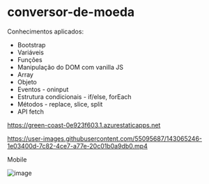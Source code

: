 # conversor-de-moeda

Conhecimentos aplicados:

* Bootstrap
* Variáveis
* Funções
* Manipulação do DOM com vanilla JS
* Array
* Objeto
* Eventos - oninput
* Estrutura condicionais - if/else, forEach
* Métodos - replace, slice, split
* API fetch


https://green-coast-0e923f603.1.azurestaticapps.net


https://user-images.githubusercontent.com/55095687/143065246-1e03400d-7c82-4ce7-a77e-20c01b0a9db0.mp4


Mobile

![image](https://user-images.githubusercontent.com/55095687/138938748-453cd94f-5714-459c-8dd9-9a07bc1cfda6.png)

